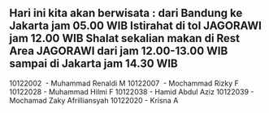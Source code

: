 Hari ini kita akan berwisata :
dari Bandung ke Jakarta jam 05.00 WIB
Istirahat di tol JAGORAWI jam 12.00 WIB
Shalat sekalian makan di Rest Area JAGORAWI dari jam 12.00-13.00 WIB
sampai di Jakarta jam 14.30 WIB
------------------------------------------------------------------------
10122002  - Muhammad Renaldi M
10122007  - Mochammad Rizky F
10122028  - Muhammad Hilmi F
10122038  - Hamid Abdul Aziz
10122039  - Mochamad Zaky Afrilliansyah
10122020  - Krisna A
